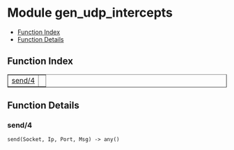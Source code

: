 

# Module gen_udp_intercepts #
* [Function Index](#index)
* [Function Details](#functions)

<a name="index"></a>

## Function Index ##


<table width="100%" border="1" cellspacing="0" cellpadding="2" summary="function index"><tr><td valign="top"><a href="#send-4">send/4</a></td><td></td></tr></table>


<a name="functions"></a>

## Function Details ##

<a name="send-4"></a>

### send/4 ###

`send(Socket, Ip, Port, Msg) -> any()`

